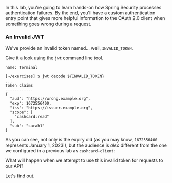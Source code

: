 In this lab, you're going to learn hands-on how Spring Security processes authentication failures. By the end, you'll have a custom authentication entry point that gives more helpful information to the OAuth 2.0 client when something goes wrong during a request.

### An Invalid JWT

We've provide an invalid token named... well, `INVALID_TOKEN`.

Give it a look using the `jwt` command line tool.

```dashboard:open-dashboard
name: Terminal
```

```shell
[~/exercises] $ jwt decode ${INVALID_TOKEN}
...
Token claims
------------
{
  "aud": "https://wrong.example.org",
  "exp": 1672556400,
  "iss": "https://issuer.example.org",
  "scope": [
    "cashcard:read"
  ],
  "sub": "sarah1"
}
```

As you can see, not only is the expiry old (as you may know, `1672556400` represents January 1, 2023!), but the audience is _also_ different from the one we configured in a previous lab as `cashcard-client`:

What will happen when we attempt to use this invalid token for requests to our API?

Let's find out.
